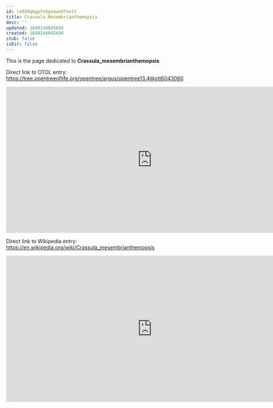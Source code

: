 ```yaml
---
id: le050qmgpfn5goawedfoo1t
title: Crassula Mesembrianthemopsis
desc: ''
updated: 1648144045694
created: 1648144045694
stub: false
isDir: false
---
```

This is the page dedicated to **Crassula_mesembrianthemopsis**


Direct link to OTOL entry: https://tree.opentreeoflife.org/opentree/argus/opentree13.4@ott6043060



<html>
    <body>
    <iframe src="https://tree.opentreeoflife.org/opentree/argus/opentree13.4@ott6043060"
    width="800" height="400" frameborder="0" allowfullscreen> </iframe>
    </body>
</html>
    


Direct link to Wikipedia entry: https://en.wikipedia.org/wiki/Crassula_mesembrianthemopsis



<html>
    <body>
    <iframe src="https://en.wikipedia.org/wiki/Crassula_mesembrianthemopsis"
    width="800" height="400" frameborder="0" allowfullscreen> </iframe>
    </body>
</html>
    
